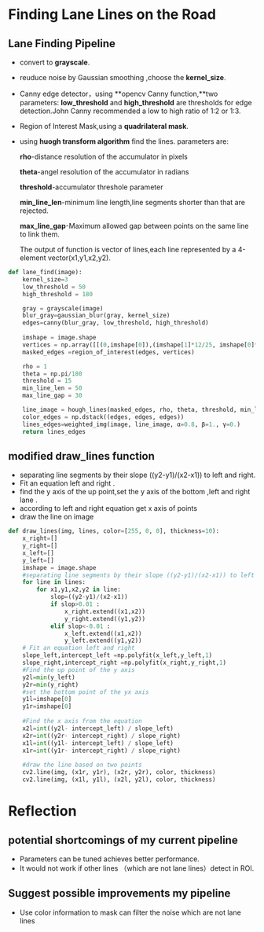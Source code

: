 # **Finding Lane Lines on the Road** 

## Lane Finding Pipeline 

- convert to **grayscale**.

- reuduce noise by Gaussian smoothing ,choose the **kernel_size**.

- Canny edge detector，using **opencv Canny function,**two parameters: **low_threshold** and **high_threshold** are thresholds for edge detection.John Canny recommended a low to high ratio of 1:2 or 1:3.

- Region of Interest Mask,using a **quadrilateral mask**.

- using **huogh transform algorithm** find the lines. parameters are:

  **rho**-distance resolution of the accumulator in pixels

  **theta**-angel resolution of the accumulator in radians

  **threshold**-accumulator threshole parameter

  **min_line_len**-minimum line length,line segments shorter than that are rejected.

  **max_line_gap**-Maximum allowed gap between points on the same line to link them.

  The output of function is vector of lines,each line represented by a 4-element vector(x1,y1,x2,y2).

```python
def lane_find(image):
    kernel_size=3
    low_threshold = 50
    high_threshold = 180

    gray = grayscale(image)
    blur_gray=gaussian_blur(gray, kernel_size)
    edges=canny(blur_gray, low_threshold, high_threshold)
    
    imshape = image.shape
    vertices = np.array([[(0,imshape[0]),(imshape[1]*12/25, imshape[0]*6/10), (imshape[1]*14/25, imshape[0]*6/10), (imshape[1],imshape[0])]], dtype=np.int32)
    masked_edges =region_of_interest(edges, vertices)

    rho = 1 
    theta = np.pi/180 
    threshold = 15     
    min_line_len = 50 
    max_line_gap = 30    

    line_image = hough_lines(masked_edges, rho, theta, threshold, min_line_len, max_line_gap) 
    color_edges = np.dstack((edges, edges, edges)) 
    lines_edges=weighted_img(image, line_image, α=0.8, β=1., γ=0.)
    return lines_edges
```

## modified **draw_lines** function

- separating line segments by their slope ((y2-y1)/(x2-x1)) to left and right.
- Fit an equation left and right .
- find the y axis of the up point,set the y axis of the bottom ,left and right lane .
- according to left and right equation get  x axis of points
- draw the line on image

```python
def draw_lines(img, lines, color=[255, 0, 0], thickness=10):
    x_right=[]
    y_right=[]
    x_left=[]
    y_left=[]
    imshape = image.shape
    #separating line segments by their slope ((y2-y1)/(x2-x1)) to left and right
    for line in lines:
        for x1,y1,x2,y2 in line:
            slop=((y2-y1)/(x2-x1))
            if slop>0.01 :
                x_right.extend((x1,x2))
                y_right.extend((y1,y2))
            elif slop<-0.01 :
                x_left.extend((x1,x2))
                y_left.extend((y1,y2))
    # Fit an equation left and right
    slope_left,intercept_left =np.polyfit(x_left,y_left,1)
    slope_right,intercept_right =np.polyfit(x_right,y_right,1)
    #Find the up point of the y axis
    y2l=min(y_left)
    y2r=min(y_right)
    #set the bottom point of the yx axis
    y1l=imshape[0]
    y1r=imshape[0]
    
    #Find the x axis from the equation  
    x2l=int((y2l- intercept_left) / slope_left)
    x2r=int((y2r- intercept_right) / slope_right)
    x1l=int((y1l- intercept_left) / slope_left)
    x1r=int((y1r- intercept_right) / slope_right)
    
    #draw the line based on two points 
    cv2.line(img, (x1r, y1r), (x2r, y2r), color, thickness)
    cv2.line(img, (x1l, y1l), (x2l, y2l), color, thickness)
```

# Reflection


##  potential shortcomings of my current pipeline

- Parameters can be tuned achieves better performance.
- It would not work if  other lines （which are not lane lines）detect  in ROI.




## Suggest possible improvements my pipeline

- Use color information to mask can filter the noise which are not lane lines